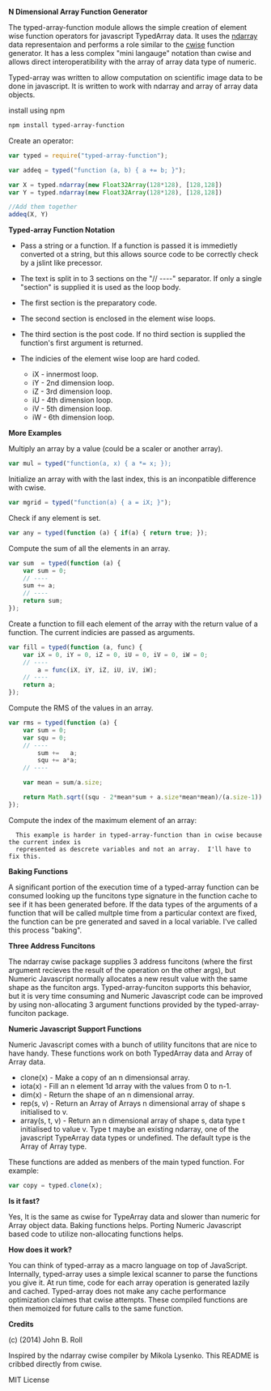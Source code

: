 
**N Dimensional Array Function Generator**
 
The typed-array-function module allows the simple creation of element wise function
operators for javascript TypedArray data.  It uses the
[ndarray](https://github.com/mikolalysenko/ndarray "") data representaion and
performs a role similar to the [cwise](https://github.com/mikolalysenko/cwise "")
function generator.  It has a less complex "mini langauge" notation
than cwise and allows direct interoperatibility with the array of array data
type of numeric.

Typed-array was written to allow computation on scientific image data to be
done in javascript.  It is written to work with ndarray and array of array data
objects.


install using npm

```bash
npm install typed-array-function
```

Create an operator:

```javascript
var typed = require("typed-array-function");

var addeq = typed("function (a, b) { a += b; }");

var X = typed.ndarray(new Float32Array(128*128), [128,128])
var Y = typed.ndarray(new Float32Array(128*128), [128,128])

//Add them together
addeq(X, Y)
```

**Typed-array Function Notation**

  * Pass a string or a function.  If a function is passed it is immedietly converted ot a string, but this allows source code to be correctly check by a jslint like precessor.
  * The text is split in to 3 sections on the "// ----" separator.  If only a single "section" is supplied it is used as the loop body. 
  * The first section is the preparatory code.
  * The second section is enclosed in the element wise loops.
  * The third section is the post code.  If no third section is supplied the function's first argument is returned.

  * The indicies of the element wise loop are hard coded.
    * iX - innermost loop.
    * iY - 2nd dimension loop.
    * iZ - 3rd dimension loop.
    * iU - 4th dimension loop.
    * iV - 5th dimension loop.
    * iW - 6th dimension loop.

**More Examples**

Multiply an array by a value (could be a scaler or another array).

```javascript
var mul = typed("function(a, x) { a *= x; });
```

Initialize an array with with the last index, this is an inconpatible difference with cwise.

```javascript
var mgrid = typed("function(a) { a = iX; }");
```


Check if any element is set.

```javascript
var any = typed(function (a) { if(a) { return true; });
```

Compute the sum of all the elements in an array.

```javascript
var sum  = typed(function (a) {
    var sum = 0;
    // ----
	sum += a;
    // ----
    return sum;
});
```
  

Create a function to fill each element of the array with the return value of a function.  The current indicies are passed as arguments.

```javascript
var fill = typed(function (a, func) {
    var iX = 0, iY = 0, iZ = 0, iU = 0, iV = 0, iW = 0;
    // ----
	    a = func(iX, iY, iZ, iU, iV, iW);
    // ----
    return a;
});
```


Compute the RMS of the values in an array.

```javascript
var rms = typed(function (a) {
    var sum = 0;
    var squ = 0;
    // ----
	    sum +=   a;
	    squ += a*a;
    // ----

    var mean = sum/a.size;

    return Math.sqrt((squ - 2*mean*sum + a.size*mean*mean)/(a.size-1));
});
```


Compute the index of the maximum element of an array:

```
  This example is harder in typed-array-function than in cwise because the current index is
  represented as descrete variables and not an array.  I'll have to fix this.
```


**Baking Functions**

A significant portion of the execution time of a typed-array function can be
consumed looking up the funcitons type signature in the function cache to see
if it has been generated before.  If the data types of the arguments of a
function that will be called multple time from a particular context are fixed,
the function can be pre generated and saved in a local variable.  I've called this
process "baking".

**Three Address Funcitons**

The ndarray cwise package supplies 3 address funcitons (where the first argument recieves the result of the operation on the other args), but Numeric Javascript normally allocates a new result value with the same shape as the funciton args.  Typed-array-funciton supports this behavior, but it is very time consuming and Numeric Javascript code can be improved by using non-allocating 3 argument functions provided by the typed-array-funciton package.

**Numeric Javascript Support Functions**

Numeric Javascript comes with a bunch of utility funcitons that are nice to have handy.  These functions work on both TypedArray data and Array of Array data.

 * clone(x)	- Make a copy of an n dimensionsal array.
 * iota(x)	- Fill an n element 1d array with the values from 0 to n-1.
 * dim(x)	- Return the shape of an n dimensional array.
 * rep(s, v)	- Return an Array of Arrays n dimensional array of shape s initialised to v.
 * array(s, t, v)	- Return an n dimensional array of shape s, data type t initialised to value v.  Type t maybe an existing ndarray, one of the javascript TypeArray data types or undefined.  The default type is the Array of Array type.

 These functions are added as menbers of the main typed function.  For example:

```javascript
var copy = typed.clone(x);
```


**Is it fast?**

Yes, It is the same as cwise for TypeArray data and slower than numeric for
Array object data.  Baking functions helps.  Porting Numeric Javascript based code to utilize non-allocating functions helps.

**How does it work?**

You can think of typed-array as a macro language on top of JavaScript.
Internally, typed-array uses a simple lexical scanner to parse the functions
you give it. At run time, code for each array operation is generated lazily and
cached.  Typed-array does not make any cache performance optimization claimes
that cwise attempts.  These compiled functions are then memoized for future
calls to the same function.


**Credits**

(c) (2014) John B. Roll

Inspired by the ndarray cwise compiler by Mikola Lysenko.  This README is cribbed directly from cwise.

MIT License
